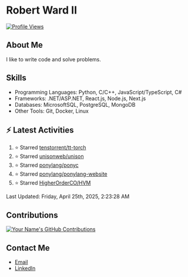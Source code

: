 
# Robert Ward II

[![Profile Views](https://komarev.com/ghpvc/?username=Robert-W-Ward)](https://github.com/Robert-W-Ward)

## About Me
I like to write code and solve problems.

## Skills
- Programming Languages: Python, C/C++, JavaScript/TypeScript, C#
- Frameworks: .NET/ASP.NET, React.js, Node.js, Next.js
- Databases: MicrosoftSQL, PostgreSQL, MongoDB
- Other Tools: Git, Docker, Linux

## :zap: Latest Activities
<!--RECENT_ACTIVITY:start-->
1. ⭐ Starred [tenstorrent/tt-torch](https://github.com/tenstorrent/tt-torch)
2. ⭐ Starred [unisonweb/unison](https://github.com/unisonweb/unison)
3. ⭐ Starred [ponylang/ponyc](https://github.com/ponylang/ponyc)
4. ⭐ Starred [ponylang/ponylang-website](https://github.com/ponylang/ponylang-website)
5. ⭐ Starred [HigherOrderCO/HVM](https://github.com/HigherOrderCO/HVM)
<!--RECENT_ACTIVITY:end-->

<!--RECENT_ACTIVITY:last_update-->
Last Updated: Friday, April 25th, 2025, 2:23:28 AM
<!--RECENT_ACTIVITY:last_update_end-->

<!--END_SECTIN:activity-->
## Contributions
[![Your Name's GitHub Contributions](https://github-readme-streak-stats.herokuapp.com/?user=Robert-W-Ward&theme=radical)](https://github.com/your-username)

## Contact Me
- [Email](mailto:robertwesleyward2019@gmail.com)
- [LinkedIn](https://linkedin.com/in/https://www.linkedin.com/in/robert-ward-ii/)
